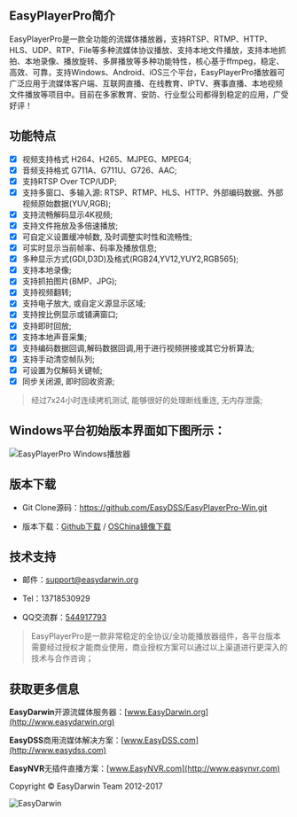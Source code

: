 ## EasyPlayerPro简介 ##

EasyPlayerPro是一款全功能的流媒体播放器，支持RTSP、RTMP、HTTP、HLS、UDP、RTP、File等多种流媒体协议播放、支持本地文件播放，支持本地抓拍、本地录像、播放旋转、多屏播放等多种功能特性，核心基于ffmpeg，稳定、高效、可靠，支持Windows、Android、iOS三个平台，EasyPlayerPro播放器可广泛应用于流媒体客户端、互联网直播、在线教育、IPTV、赛事直播、本地视频文件播放等项目中。目前在多家教育、安防、行业型公司都得到稳定的应用，广受好评！


## 功能特点 ##
   
- [x] 视频支持格式 H264、H265、MJPEG、MPEG4;  
- [x] 音频支持格式 G711A、G711U、G726、AAC;  
- [x] 支持RTSP Over TCP/UDP;  
- [x] 支持多窗口、多输入源:  RTSP、RTMP、HLS、HTTP、外部编码数据、外部视频原始数据(YUV,RGB);  
- [x] 支持流畅解码显示4K视频;  
- [x] 支持文件拖放及多倍速播放;  
- [x] 可自定义设置缓冲帧数, 及时调整实时性和流畅性;  
- [x] 可实时显示当前帧率、码率及播放信息;  
- [x] 多种显示方式(GDI,D3D)及格式(RGB24,YV12,YUY2,RGB565);  
- [x] 支持本地录像;  
- [x] 支持抓拍图片(BMP、JPG);  
- [x] 支持视频翻转;  
- [x] 支持电子放大, 或自定义源显示区域;  
- [x] 支持按比例显示或铺满窗口;  
- [x] 支持即时回放;  
- [x] 支持本地声音采集;  
- [x] 支持编码数据回调,解码数据回调,用于进行视频拼接或其它分析算法;  
- [x] 支持手动清空帧队列;  
- [x] 可设置为仅解码关键帧;  
- [x] 同步关闭源, 即时回收资源;  

> 经过7x24小时连续拷机测试,  能够很好的处理断线重连, 无内存泄露;


## Windows平台初始版本界面如下图所示： ##

![EasyPlayerPro Windows播放器](http://www.easydarwin.org/github/images/easyplayerpro/easyplayerpro_win.png)


## 版本下载 ##

- Git Clone源码：https://github.com/EasyDSS/EasyPlayerPro-Win.git

- 版本下载：[Github下载](https://github.com/EasyDSS/EasyPlayerPro-Win/archive/master.zip "EasyPlayerPro Windows")    /    [OSChina镜像下载](https://gitee.com/easydarwin/EasyPlayerPro-Win/repository/archive/master.zip "EasyPlayerPro")


## 技术支持 ##

- 邮件：[support@easydarwin.org](mailto:support@easydarwin.org) 

- Tel：13718530929

- QQ交流群：[544917793](http://jq.qq.com/?_wv=1027&k=2IDkJId "EasyPlayer")

> EasyPlayerPro是一款非常稳定的全协议/全功能播放器组件，各平台版本需要经过授权才能商业使用，商业授权方案可以通过以上渠道进行更深入的技术与合作咨询；


## 获取更多信息 ##

**EasyDarwin**开源流媒体服务器：[www.EasyDarwin.org](http://www.easydarwin.org)

**EasyDSS**商用流媒体解决方案：[www.EasyDSS.com](http://www.easydss.com)

**EasyNVR**无插件直播方案：[www.EasyNVR.com](http://www.easynvr.com)

Copyright &copy; EasyDarwin Team 2012-2017

![EasyDarwin](http://www.easydarwin.org/skin/easydarwin/images/wx_qrcode.jpg)
